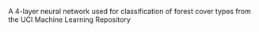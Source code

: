A 4-layer neural network used for classification of forest cover types from the UCI Machine Learning Repository
